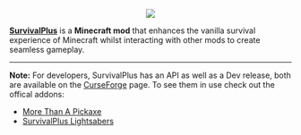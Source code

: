 <p align="center"><img src="https://coolsimulations.net/wp-content/uploads/2019/03/survivalplus_logo_HD.png"></p>

**[SurvivalPlus](https://www.curseforge.com/minecraft/mc-mods/survivalplus)** is a **Minecraft mod** that enhances the vanilla survival experience of Minecraft whilst interacting with other mods to create seamless gameplay.

-----------------

**Note:** For developers, SurvivalPlus has an API as well as a Dev release, both are available on the [CurseForge](https://www.curseforge.com/minecraft/mc-mods/survivalplus) page.
To see them in use check out the offical addons:
 * [More Than A Pickaxe](https://minecraft.curseforge.com/projects/more-than-a-pickaxe)
 * [SurvivalPlus Lightsabers](https://www.curseforge.com/minecraft/mc-mods/survivalplus-lightsabers)